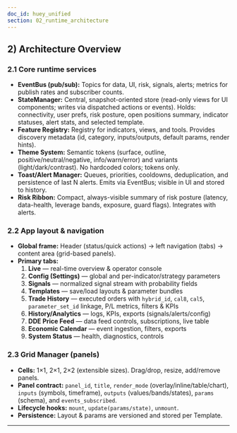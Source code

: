 ```yaml
---
doc_id: huey_unified
section: 02_runtime_architecture
---
```


## 2) Architecture Overview

<!-- BEGIN:HUEY.002.001.001.ARCH.runtime_services -->
### 2.1 Core runtime services
- **EventBus (pub/sub):** Topics for data, UI, risk, signals, alerts; metrics for publish rates and subscriber counts.
- **StateManager:** Central, snapshot-oriented store (read-only views for UI components; writes via dispatched actions or events). Holds: connectivity, user prefs, risk posture, open positions summary, indicator statuses, alert stats, and selected template.
- **Feature Registry:** Registry for indicators, views, and tools. Provides discovery metadata (id, category, inputs/outputs, default params, render hints).
- **Theme System:** Semantic tokens (surface, outline, positive/neutral/negative, info/warn/error) and variants (light/dark/contrast). No hardcoded colors; tokens only.
- **Toast/Alert Manager:** Queues, priorities, cooldowns, deduplication, and persistence of last N alerts. Emits via EventBus; visible in UI and stored to history.
- **Risk Ribbon:** Compact, always-visible summary of risk posture (latency, data-health, leverage bands, exposure, guard flags). Integrates with alerts.
<!-- DEPS: HUEY.001.001.001 -->
<!-- AFFECTS: HUEY.007.001.001 -->
<!-- END:HUEY.002.001.001.ARCH.runtime_services -->

<!-- BEGIN:HUEY.002.002.001.ARCH.app_layout_navigation -->
### 2.2 App layout & navigation
- **Global frame:** Header (status/quick actions) → left navigation (tabs) → content area (grid-based panels).
- **Primary tabs:**
  1) **Live** — real-time overview & operator console
  2) **Config (Settings)** — global and per-indicator/strategy parameters
  3) **Signals** — normalized signal stream with probability fields
  4) **Templates** — save/load layouts & parameter bundles
  5) **Trade History** — executed orders with `hybrid_id`, `cal8`, `cal5`, `parameter_set_id` linkage, P/L metrics, filters & KPIs
  6) **History/Analytics** — logs, KPIs, exports (signals/alerts/config)
  7) **DDE Price Feed** — data feed controls, subscriptions, live table
  8) **Economic Calendar** — event ingestion, filters, exports
    9) **System Status** — health, diagnostics, controls
<!-- DEPS: HUEY.001.001.001 -->
<!-- AFFECTS: HUEY.007.001.001 -->
<!-- END:HUEY.002.002.001.ARCH.app_layout_navigation -->

<!-- BEGIN:HUEY.002.003.001.ARCH.grid_manager -->
### 2.3 Grid Manager (panels)
- **Cells:** 1×1, 2×1, 2×2 (extensible sizes). Drag/drop, resize, add/remove panels.
- **Panel contract:** `panel_id`, `title`, `render_mode` (overlay/inline/table/chart), `inputs` (symbols, timeframe), `outputs` (values/bands/states), `params` (schema), and `events_subscribed`.
- **Lifecycle hooks:** `mount`, `update(params/state)`, `unmount`.
- **Persistence:** Layout & params are versioned and stored per Template.
<!-- DEPS: HUEY.001.001.001 -->
<!-- AFFECTS: HUEY.007.001.001 -->
<!-- END:HUEY.002.003.001.ARCH.grid_manager -->

<!-- DEPS: HUEY.001.001.001 -->
<!-- AFFECTS: HUEY.007.001.001 -->
<!-- END:HUEY.002.001.001.ARCH.architecture_overview -->

---

